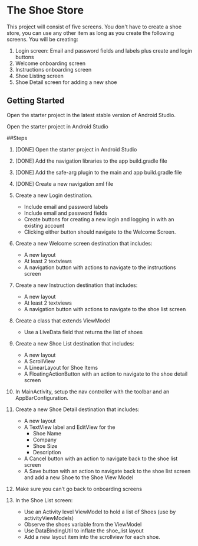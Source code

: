 # The Shoe Store

This project will consist of five screens. You don't have to create a shoe store, you can use any other item as long as you create the following screens. You will be creating:

1. Login screen: Email and password fields and labels plus create and login buttons
2. Welcome onboarding screen
3. Instructions onboarding screen
4. Shoe Listing screen
5. Shoe Detail screen for adding a new shoe

## Getting Started

Open the starter project in the latest stable version of Android Studio.

Open the starter project in Android Studio

##Steps

1. [DONE] Open the starter project in Android Studio

2. [DONE] Add the navigation libraries to the app build.gradle file

3. [DONE] Add the safe-arg plugin to the main and app build.gradle file

4. [DONE] Create a new navigation xml file

5. Create a new Login destination.

   * Include email and password labels 

   - Include email and password fields
   - Create buttons for creating a new login and logging in with an existing account
   - Clicking either button should navigate to the Welcome Screen.

6. Create a new Welcome screen destination that includes:

   * A new layout
   * At least 2 textviews
   * A navigation button with actions to navigate to the instructions screen

7. Create a new Instruction destination that includes:

   * A new layout
   * At least 2 textviews
   * A navigation button with actions to navigate to the shoe list screen

8. Create a class that extends ViewModel

   *  Use a LiveData field that returns the list of shoes

9. Create a new Shoe List destination that includes:

   * A new layout
   * A ScrollView
   * A LinearLayout for Shoe Items
   * A FloatingActionButton with an action to navigate to the shoe detail screen

10. In MainActivity, setup the nav controller with the toolbar and an AppBarConfiguration.

11. Create a new Shoe Detail destination that includes:

    * A new layout
    * A TextView label and EditView for the
      * Shoe Name
      * Company
      * Shoe Size
      * Description
    * A Cancel button with an action to navigate back to the shoe list screen
    * A Save button with an action to navigate back to the shoe list screen and add a new Shoe to the Shoe View Model

12. Make sure you can’t go back to onboarding screens

13. In the Shoe List screen:

    * Use an Activity level ViewModel to hold a list of Shoes (use by activityViewModels)
    * Observe the shoes variable from the ViewModel
    * Use DataBindingUtil to inflate the shoe_list layout
    * Add a new layout item into the scrollview for each shoe.